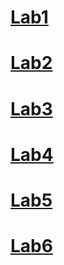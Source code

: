 # [Lab1](https://github.com/viktor-kuk/IK-31-Kuksenko/tree/master/lab1)
# [Lab2](https://github.com/viktor-kuk/IK-31-Kuksenko/tree/master/lab2)
# [Lab3](https://github.com/viktor-kuk/IK-31-Kuksenko/tree/master/lab3)
# [Lab4](https://github.com/viktor-kuk/IK-31-Kuksenko/tree/master/lab4)
# [Lab5](https://github.com/viktor-kuk/IK-31-Kuksenko/tree/master/lab5)
# [Lab6](https://github.com/viktor-kuk/IK-31-Kuksenko/tree/master/lab6)
